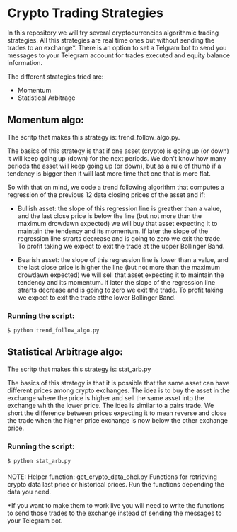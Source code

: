 # Crypto Trading Strategies
In this repository we will try several cryptocurrencies algorithmic trading strategies. All this strategies are real time ones but without sending the trades to an exchange*. There is an option to set a Telgram bot to send you messages to your Telegram account for trades executed and equity balance information. 

The different strategies tried are:

* Momentum
* Statistical Arbitrage

## Momentum algo:
The scritp that makes this strategy is: trend_follow_algo.py.

The basics of this strategy is that if one asset (crypto) is going up (or down) it will keep going up (down) for the next periods. We don't know how many periods the asset will keep going up (or down), but as a rule of thumb if a tendency is bigger then it will last more time that one that is more flat. 

So with that on mind, we code a trend following algorithm that computes a regression of the previous 12 data closing prices of the asset and if:

* Bullish asset: the slope of this regression line is greather than a value, and the last close price is below  the line (but not more than the maximum drowdawn expected) we will buy that asset expecting it to maintain the tendency and its momentum. If later the slope of the regression line strarts decrease and is going to zero we exit the trade. To profit taking we expect to exit the trade at the upper  Bollinger Band. 

* Bearish asset: the slope of this regression line is lower than a value, and the last close price is higher the line (but not more than the maximum drowdawn expected) we will sell that asset expecting it to maintain the tendency and its momentum. If later the slope of the regression line strarts decrease and is going to zero we exit the trade. To profit taking we expect to exit the trade atthe lower Bollinger Band.

### Running the script:

```
$ python trend_follow_algo.py
```

## Statistical Arbitrage algo:
The scritp that makes this strategy is: stat_arb.py

The basics of this strategy is that it is possible that the same asset can have different prices among crypto exchanges. The idea is to buy the asset in the exchange where the price is higher and sell the same asset into the exchange whith the lower price. The idea is similar to a pairs trade. We short the difference between prices expecting it to mean reverse and close the trade when the higher price exchange is now below the other exchange price.


### Running the script:

```
$ python stat_arb.py
```

#### 
NOTE: Helper function: get_crypto_data_ohcl.py
Functions for retrieving crypto data last price or historical prices. Run the functions depending the data you need.

*If you want to make them to work live you will need to write the functions to send those trades to the exchange instead of sending the messages to your Telegram bot.

